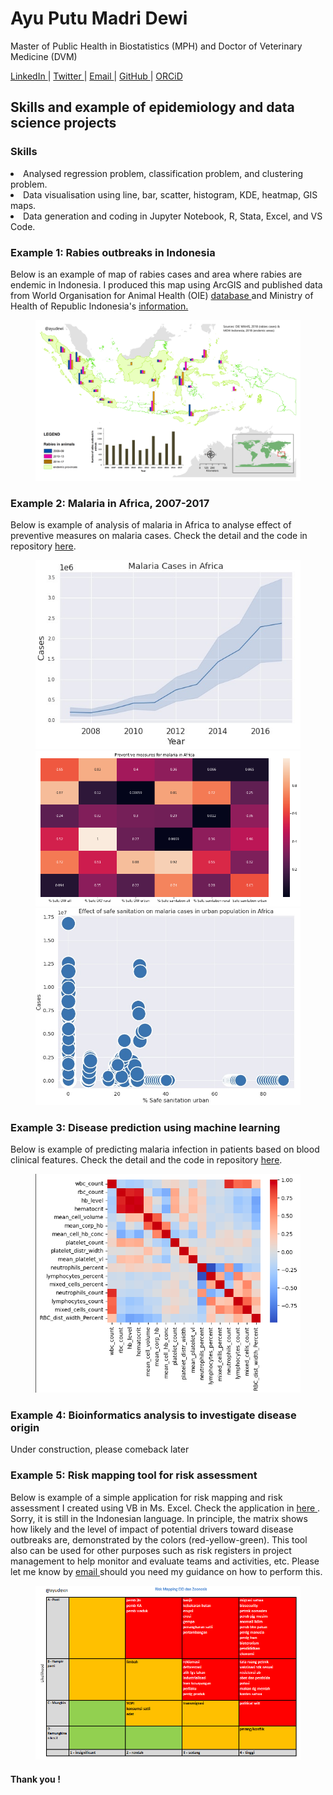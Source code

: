 # Ayu Putu Madri Dewi
<p> Master of Public Health in Biostatistics (MPH) and Doctor of Veterinary Medicine (DVM) </p>
<a href="https://www.linkedin.com/in/ayuputumadridewi/"> LinkedIn </a> |
<a href="https://www.twitter.com/ayupmdewi"> Twitter </a> |
<a href="mailto:ayudew262@gmail.com">Email </a> |
<a href="https://github.com/ayudewi"> GitHub </a> |
<a href="https://orcid.org/0000-0001-7645-6424"> ORCiD </a>
<p>

<h2> Skills and example of epidemiology and data science projects </h2>

<h3> Skills </h3>
<li> Analysed regression problem, classification problem, and clustering problem.  </li>
<li> Data visualisation using line, bar, scatter, histogram, KDE, heatmap, GIS maps. </li>
<li> Data generation and coding in Jupyter Notebook, R, Stata, Excel, and VS Code. </li>

<h3> Example 1: Rabies outbreaks in Indonesia </h3>
Below is an example of map of rabies cases and area where rabies are endemic in Indonesia. I produced this map using ArcGIS and published data from World Organisation for Animal Health (OIE) <a href="https://www.woah.org/en/what-we-do/animal-health-and-welfare/disease-data-collection/world-animal-health-information-system/"> database </a> and Ministry of Health of Republic Indonesia's <a href="https://sehatnegeriku.kemkes.go.id/baca/umum/20200928/4735079/8-34-provinsi-indonesia-bebas-rabies/"> information. </a>
<figure>
<img src="Rabies2018.png" alt="rabies">
</figure>

<h3> Example 2: Malaria in Africa, 2007-2017 </h3>
Below is example of analysis of malaria in Africa to analyse effect of preventive measures on malaria cases. Check the detail and the code in repository <a href="https://www.kaggle.com/code/ayudewi/malaria-in-africa-2007-2017">here</a>.
<figure>
  <img src="casesgraph.jpg" alt="malaria cases">
  <img src="HeatMapMalaria.png" alt="malaria preventive measures">
  <img src="sanitationgraph.jpg" alt="effect sanitation on cases">
</figure>

<h3> Example 3: Disease prediction using machine learning </h3>
Below is example of predicting malaria infection in patients based on blood clinical features. Check the detail and the code in repository <a href="https://github.com/ayudewi/Detecting-Malaria-using-Machine-Learning/blob/74a21867ccf90f7738ea01b95a37cf333c6294f7/malaria-machinelearning.ipynb">here</a>.
<figure>
<img src="heatmapmal.png" alt="blood features">
</figure>

<h3> Example 4: Bioinformatics analysis to investigate disease origin </h3>
Under construction, please comeback later

<h3> Example 5: Risk mapping tool for risk assessment </h3>
Below is example of a simple application for risk mapping and risk assessment I created using VB in Ms. Excel. Check the application in <a href="https://github.com/ayudewi/Portfolio/blob/main/riskmapIND.xlsm"> here </a>. Sorry, it is still in the Indonesian language. In principle, the matrix shows how likely and the level of impact of potential drivers toward disease outbreaks are, demonstrated by the colors (red-yellow-green). This tool also can be used for other purposes such as risk registers in project management to help monitor and evaluate teams and activities, etc. Please let me know by <a href="mailto:ayudew262@gmail.com"> email </a> should you need my guidance on how to perform this.
<figure>
<img src="RiskMap.png" alt="risk mapping">
</figure>  
  

<h4> Thank you ! </h4>
